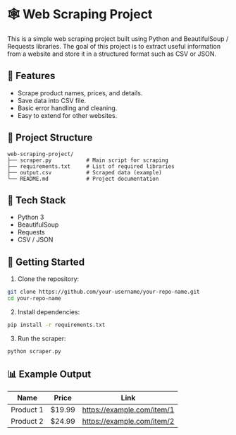 # 🕸️ Web Scraping Project

This is a simple web scraping project built using Python and BeautifulSoup / Requests libraries. The goal of this project is to extract useful information from a website and store it in a structured format such as CSV or JSON.

## 📌 Features

- Scrape product names, prices, and details.
- Save data into CSV file.
- Basic error handling and cleaning.
- Easy to extend for other websites.

## 📂 Project Structure

```
web-scraping-project/
├── scraper.py           # Main script for scraping
├── requirements.txt     # List of required libraries
├── output.csv           # Scraped data (example)
└── README.md            # Project documentation
```

## 🧰 Tech Stack

- Python 3
- BeautifulSoup
- Requests
- CSV / JSON

## 🚀 Getting Started

1. Clone the repository:

```bash
git clone https://github.com/your-username/your-repo-name.git
cd your-repo-name
```

2. Install dependencies:

```bash
pip install -r requirements.txt
```

3. Run the scraper:

```bash
python scraper.py
```

## 📊 Example Output

| Name        | Price     | Link                        |
|-------------|-----------|-----------------------------|
| Product 1   | $19.99    | https://example.com/item/1 |
| Product 2   | $24.99    | https://example.com/item/2 |
